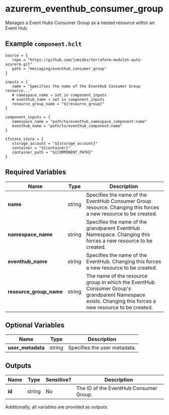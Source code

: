 # azurerm_eventhub_consumer_group

Manages a Event Hubs Consumer Group as a nested resource within an Event Hub.

## Example `component.hclt`

```hcl
source = {
   repo = "https://github.com/jumidev/terraform-modules-auto-azurerm.git"   
   path = "messaging/eventhub_consumer_group"   
}

inputs = {
   name = "Specifies the name of the EventHub Consumer Group resource..."   
   # namespace_name → set in component_inputs
   # eventhub_name → set in component_inputs
   resource_group_name = "${resource_group}"   
}

component_inputs = {
   namespace_name = "path/to/eventhub_namespace_component:name"   
   eventhub_name = "path/to/eventhub_component:name"   
}

tfstate_store = {
   storage_account = "${storage_account}"   
   container = "${container}"   
   container_path = "${COMPONENT_PATH}"   
}

```

## Required Variables

| Name | Type |  Description |
| ---- | --------- |  ----------- |
| **name** | string |  Specifies the name of the EventHub Consumer Group resource. Changing this forces a new resource to be created. | 
| **namespace_name** | string |  Specifies the name of the grandparent EventHub Namespace. Changing this forces a new resource to be created. | 
| **eventhub_name** | string |  Specifies the name of the EventHub. Changing this forces a new resource to be created. | 
| **resource_group_name** | string |  The name of the resource group in which the EventHub Consumer Group's grandparent Namespace exists. Changing this forces a new resource to be created. | 

## Optional Variables

| Name | Type |  Description |
| ---- | --------- |  ----------- |
| **user_metadata** | string |  Specifies the user metadata. | 



## Outputs

| Name | Type | Sensitive? | Description |
| ---- | ---- | --------- | --------- |
| **id** | string | No  | The ID of the EventHub Consumer Group. | 

Additionally, all variables are provided as outputs.
